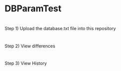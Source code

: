 # DBParamTest
#
Step 1) Upload the database.txt file into this repository
#
Step 2) View differences
#
Step 3) View History
